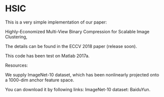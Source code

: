 # HSIC

This is a very simple implementation of our paper:

Highly-Economized Multi-View Binary Compression for Scalable Image Clustering, 

The details can be found in the ECCV 2018 paper (release soon). 

This code has been test on Matlab 2017a.

Resources:

We supply ImageNet-10 dataset, which has been nonlinearly projected onto a 1000-dim anchor feature space. 

You can download it by following links: ImageNet-10 dataset: BaiduYun.


